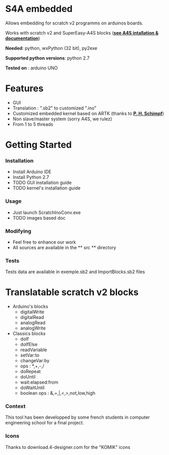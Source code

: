 # S4A embedded
Allows embedding for scratch v2 programms on arduinos boards.

Works with scratch v2 and SuperEasy-A4S blocks (**[see A4S intallation & documentation](http://thomaspreece.com/resources.php)**)

**Needed**: python, wxPython (32 bit), py2exe

**Supported python versions**: python 2.7

**Tested on** : arduino UNO

# Features

* GUI
* Translation : ".sb2" to customized ".ino"
* Customized embedded kernel based on ARTK (thanks to **[P. H. Schimpf](https://sites.google.com/site/pschimpf99/home/artk)**)
* Non slave/master system (sorry A4S, we rulez)
* From 1 to 5 threads

# Getting Started

### Installation
* Install Arduino IDE
* Install Python 2.7
* TODO GUI installation guide
* TODO kernel's installation guide

### Usage
* Just launch ScratchInoConv.exe
* TODO images based doc

### Modifying
* Feel free to enhance our work
* All sources are available in the ** src ** directory

### Tests
Tests data are available in exemple.sb2 and ImportBlocks.sb2 files

# Translatable scratch v2 blocks
* Arduino's blocks
    * digitalWrite
    * digitalRead
    * analogRead
    * analogWrite
* Classics blocks
    * doIf
    * doIfElse
    * readVariable
    * setVar:to
    * changeVar:by
    * ops : *,+,-,/
    * doRepeat
    * doUntil
    * wait:elapsed:from
    * doWaitUntil
    * boolean ops : &,=,|,<,>,not,low,high

### Context
This tool has been developped by some french students in computer engineering school for a final project.

### Icons
Thanks to download.4-designer.com for the "KOMIK" icons
